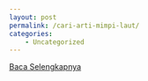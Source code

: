 ```yaml
---
layout: post
permalink: /cari-arti-mimpi-laut/
categories:
    - Uncategorized
---
```


[Baca Selengkapnya](/02)